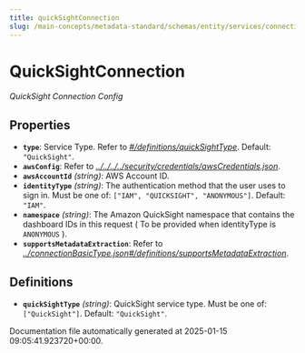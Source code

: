 ```yaml
---
title: quickSightConnection
slug: /main-concepts/metadata-standard/schemas/entity/services/connections/dashboard/quicksightconnection
---
```


# QuickSightConnection

*QuickSight Connection Config*

## Properties

- **`type`**: Service Type. Refer to *[#/definitions/quickSightType](#definitions/quickSightType)*. Default: `"QuickSight"`.
- **`awsConfig`**: Refer to *[../../../../security/credentials/awsCredentials.json](#/../../../security/credentials/awsCredentials.json)*.
- **`awsAccountId`** *(string)*: AWS Account ID.
- **`identityType`** *(string)*: The authentication method that the user uses to sign in. Must be one of: `["IAM", "QUICKSIGHT", "ANONYMOUS"]`. Default: `"IAM"`.
- **`namespace`** *(string)*: The Amazon QuickSight namespace that contains the dashboard IDs in this request ( To be provided when identityType is `ANONYMOUS` ).
- **`supportsMetadataExtraction`**: Refer to *[../connectionBasicType.json#/definitions/supportsMetadataExtraction](#/connectionBasicType.json#/definitions/supportsMetadataExtraction)*.
## Definitions

- **`quickSightType`** *(string)*: QuickSight service type. Must be one of: `["QuickSight"]`. Default: `"QuickSight"`.


Documentation file automatically generated at 2025-01-15 09:05:41.923720+00:00.
